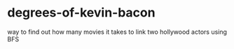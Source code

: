 # degrees-of-kevin-bacon
way to find out how many movies it takes to link two hollywood actors using BFS
